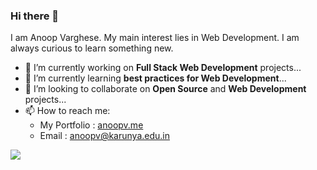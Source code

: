 ### Hi there 👋

I am Anoop Varghese. My main interest lies in Web Development. I am always curious to learn something new.

- 🔭 I’m currently working on **Full Stack Web Development** projects...
- 🌱 I’m currently learning **best practices for Web Development**...
- 👯 I’m looking to collaborate on **Open Source** and **Web Development** projects...
- 📫 How to reach me:
      <ul>
         <li>My Portfolio : [anoopv.me](https://anoopvarghese.in/)</li>
         <li>Email : [anoopv@karunya.edu.in](mailto:anoopv@karunya.edu.in)</li>
       </ul>

<img src='https://github-readme-stats.vercel.app/api?username=vanoop729&&show_icons=true&&title_color=ffffff&icon_color=bb2acf&text_color=daf7dc&bg_color=151515'/>

